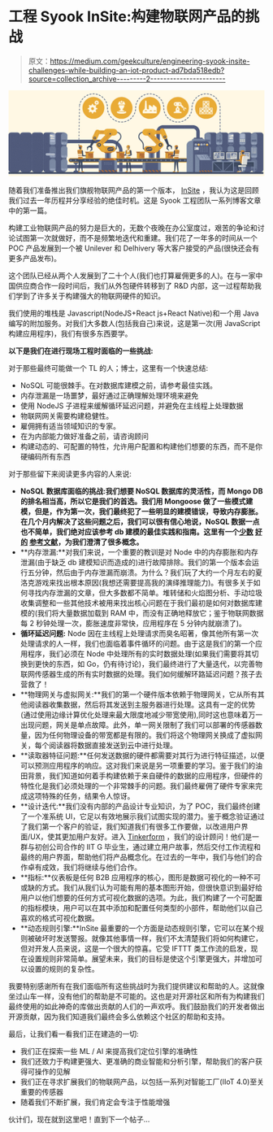# 工程 Syook InSite:构建物联网产品的挑战

> 原文：<https://medium.com/geekculture/engineering-syook-insite-challenges-while-building-an-iot-product-ad7bda518edb?source=collection_archive---------2----------------------->

![](img/8fe52c9585eef6314a8cc54df07bddb6.png)

随着我们准备推出我们旗舰物联网产品的第一个版本， [InSite](https://syook.com/) ，我认为这是回顾我们过去一年历程并分享经验的绝佳时机。这是 Syook 工程团队一系列博客文章中的第一篇。

构建工业物联网产品的努力是巨大的，无数个夜晚在办公室度过，艰苦的争论和讨论试图第一次就做好，而不是频繁地迭代和重建。我们花了一年多的时间从一个 POC 产品发展到一个被 Unilever 和 Delhivery 等大客户接受的产品(很快还会有更多产品发布)。

这个团队已经从两个人发展到了二十个人(我们也打算雇佣更多的人)。在与一家中国供应商合作一段时间后，我们从外包硬件转移到了 R&D 内部，这一过程帮助我们学到了许多关于构建强大的物联网硬件的知识。

我们使用的堆栈是 Javascript(NodeJS+React js+React Native)和一个用 Java 编写的附加服务。对我们大多数人(包括我自己)来说，这是第一次(用 JavaScript 构建应用程序)，我们有很多东西要学。

**以下是我们在进行现场工程时面临的一些挑战:**

对于那些最终可能做一个 TL 的人；博士，这里有一个快速总结:

*   NoSQL 可能很棘手。在对数据库建模之前，请参考最佳实践。
*   内存泄漏是一场噩梦，最好通过正确理解处理环境来避免
*   使用 NodeJS 子进程来缓解循环延迟问题，并避免在主线程上处理数据
*   物联网网关需要构建稳健性。
*   雇佣拥有适当领域知识的专家。
*   在为内部能力做好准备之前，请咨询顾问
*   构建动态的、可配置的特性，允许用户配置和构建他们想要的东西，而不是你硬编码所有东西

对于那些留下来阅读更多内容的人来说:

*   **NoSQL 数据库面临的挑战:**我们想要 NoSQL 数据库的灵活性，而 Mongo DB 的排名相当高，所以它是我们的首选。我们用 Mongoose 做了一些模式建模，但是，作为第一次，我们最终犯了一些明显的建模错误，导致内存膨胀。在几个月内解决了这些问题之后，我们可以很有信心地说，NoSQL 数据一点也不简单，我们绝对应该参考 db 建模的最佳实践和指南。这里有一个[少数](https://www.mongodb.com/blog/post/6-rules-of-thumb-for-mongodb-schema-design-part-1) [好的](https://www.mongodb.com/blog/post/6-rules-of-thumb-for-mongodb-schema-design-part-3?_ga=2.128324428.1314420214.1543055033-1875511956.1525516180) [参考文献](https://www.mongodb.com/presentations/webinar-back-to-basics-thinking-in-documents)，为我们澄清了很多概念**。**
*   **内存泄漏:**对我们来说，一个重要的教训是对 Node 中的内存膨胀和内存泄漏(由于缺乏 db 建模知识而造成的)进行故障排除。我们的第一个版本会运行五分钟，然后由于内存泄漏而崩溃。为什么？我们玩了大约一个月左右的夏洛克游戏来找出根本原因(我想还需要提高我的演绎推理能力)。有很多关于如何寻找内存泄漏的文章，但大多数都不简单。堆转储和火焰图分析、手动垃圾收集调整和一些其他技术被用来找出核心问题在于我们最初是如何对数据库建模的(我们将大量数据加载到 RAM 中，而没有正确地释放它；鉴于物联网数据每 2 秒钟处理一次，膨胀速度非常快，应用程序在 5 分钟内就崩溃了)。
*   **循环延迟问题:** Node 因在主线程上处理请求而臭名昭著，像其他所有第一次处理请求的人一样，我们也面临着事件循环的问题。由于这是我们的第一个应用程序，我们必须在 Node 中处理所有的实时数据处理(如果我们需要将其切换到更快的东西，如 Go，仍有待讨论)，我们最终进行了大量迭代，以完善物联网传感器生成的所有实时数据的处理。我们如何缓解环路延迟问题？孩子去营救了！
*   **物理网关与虚拟网关:**我们的第一个硬件版本依赖于物理网关，它从所有其他阅读器收集数据，然后将其发送到主服务器进行处理。这具有一定的优势(通过使用边缘计算优化处理来最大限度地减少带宽使用),同时这也意味着万一出现问题，网关是单点故障。此外，单一网关限制了我们可以部署的传感器数量，因为任何物理设备的带宽都是有限的。我们将这个物理网关换成了虚拟网关，每个阅读器将数据直接发送到云中进行处理。
*   **读取器特征问题:**任何发送数据的硬件都需要对其行为进行特征描述，以便可以预测应用程序的响应。这对我们来说是另一项重要的学习。鉴于我们的油田背景，我们知道如何着手构建依赖于来自硬件的数据的应用程序，但硬件的特性化是我们必须处理的一个非常棘手的问题。我们最终雇佣了硬件专家来完成这项特殊的任务，结果令人惊讶。
*   **设计迭代:**我们没有内部的产品设计专业知识，为了 POC，我们最终创建了一个准系统 UI，它足以有效地展示我们试图实现的潜力。鉴于概念验证通过了我们第一个客户的验证，我们知道我们有很多工作要做，以改进用户界面/UX，使其更加用户友好。进入 [Tinkerform](http://tinkerform.com) ，我们的设计顾问！他们是一群与初创公司合作的 IIT G 毕业生，通过建立用户故事，然后交付工作流程和最终的用户界面，帮助他们将产品概念化。在过去的一年中，我们与他们的合作卓有成效，我们将继续与他们合作。
*   **指标:**仪表板是任何 B2B 应用程序的核心，图形是数据可视化的一种不可或缺的方式。我们从我们认为可能有用的基本图形开始，但很快意识到最好给用户以他们想要的任何方式可视化数据的选项。为此，我们构建了一个可配置的指标模块，用户可以在其中添加和配置任何类型的小部件，帮助他们以自己喜欢的格式可视化数据。
*   **动态规则引擎:**InSite 最重要的一个方面是动态规则引擎，它可以在某个规则被破坏时发送警报。就像其他事情一样，我们不太清楚我们将如何构建它，但对开发人员来说，这是一个很大的惊喜。它受 IFTTT 类工作流的启发，现在设置规则非常简单。展望未来，我们的目标是使这个引擎更强大，并增加可以设置的规则的复杂性。

我要特别感谢所有在我们面临所有这些挑战时为我们提供建议和帮助的人。这就像坐过山车一样，没有他们的帮助是不可能的。这也是对开源社区和所有为构建我们最终使用的如此神奇的库做出贡献的人们的一声欢呼。我们鼓励我们的开发者做出开源贡献，因为我们知道我们最终会多么依赖这个社区的帮助和支持。

最后，让我们看一看我们正在建造的一切:

*   我们正在探索一些 ML / AI 来提高我们定位引擎的准确性
*   我们还致力于构建更强大、更准确的商业智能和分析引擎，帮助我们的客户获得可操作的见解
*   我们正在寻求扩展我们的物联网产品，以包括一系列对智能工厂(IIoT 4.0)至关重要的传感器
*   随着我们不断扩展，我们肯定会专注于性能增强

伙计们，现在就到这里吧！直到下一个帖子…